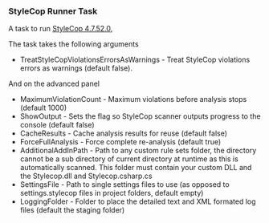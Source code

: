### StyleCop Runner Task ###
A task to run [StyleCop 4.7.52.0](https://stylecop.codeplex.com/),

The task takes the following arguments
- TreatStyleCopViolationsErrorsAsWarnings - Treat StyleCop violations errors as warnings (default false).

And on the advanced panel
- MaximumViolationCount - Maximum violations before analysis stops (default 1000)
- ShowOutput - Sets the flag so StyleCop scanner outputs progress to the console (default false)
- CacheResults - Cache analysis results for reuse (default false)
- ForceFullAnalysis - Force complete re-analysis (default true)
- AdditionalAddInPath - Path to any custom rule sets folder, the directory cannot be a sub directory of current directory at runtime as this is automatically scanned. This folder must contain your custom DLL and the Stylecop.dll and Stylecop.csharp.cs
- SettingsFile - Path to single settings files to use (as opposed to settings.stylecop files in project folders, default empty)
- LoggingFolder - Folder to place the detailed text and XML formated log files (default the staging folder)